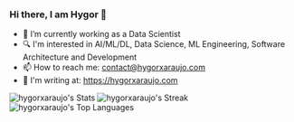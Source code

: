 ### Hi there, I am Hygor 👋

- 🔭 I’m currently working as a Data Scientist
- :mag: I'm interested in AI/ML/DL, Data Science, ML Engineering, Software Architecture and Development
- 📫 How to reach me: contact@hygorxaraujo.com
- :notebook_with_decorative_cover: I'm writing at: https://hygorxaraujo.com

![hygorxaraujo's Stats](https://github-readme-stats.vercel.app/api?username=hygorxaraujo&theme=vue-dark&show_icons=true&hide_border=true&count_private=true)
![hygorxaraujo's Streak](https://github-readme-streak-stats.herokuapp.com/?user=hygorxaraujo&theme=vue-dark&hide_border=true)
![hygorxaraujo's Top Languages](https://github-readme-stats.vercel.app/api/top-langs/?username=hygorxaraujo&theme=vue-dark&show_icons=true&hide_border=true&layout=compact)
